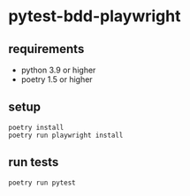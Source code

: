 # pytest-bdd-playwright

## requirements
- python 3.9 or higher
- poetry 1.5 or higher

## setup
```shell
poetry install
poetry run playwright install
```

## run tests
```shell
poetry run pytest
```
